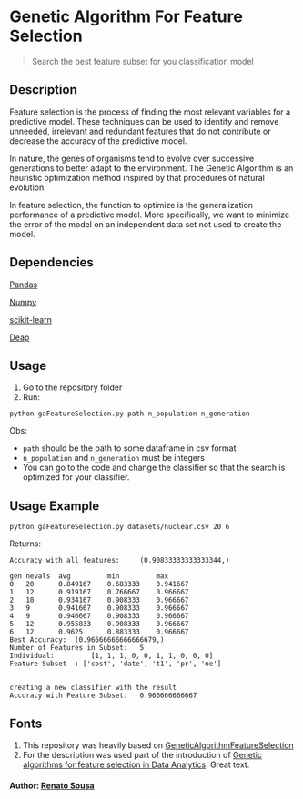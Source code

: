 
# Genetic Algorithm For Feature Selection
> Search the best feature subset for you classification model

## Description
Feature selection is the process of finding the most relevant variables for a predictive model. These techniques can be used to identify and remove unneeded, irrelevant and redundant features that do not contribute or decrease the accuracy of the predictive model.

In nature, the genes of organisms tend to evolve over successive generations to better adapt to the environment. The Genetic Algorithm is an heuristic optimization method inspired by that procedures of natural evolution.

In feature selection, the function to optimize is the generalization performance of a predictive model. More specifically, we want to minimize the error of the model on an independent data set not used to create the model.




## Dependencies
[Pandas](https://pandas.pydata.org/)

[Numpy](http://www.numpy.org/)

[scikit-learn](http://scikit-learn.org/stable/)

[Deap](https://deap.readthedocs.io/en/master/)


## Usage
1. Go to the repository folder
1. Run:
```
python gaFeatureSelection.py path n_population n_generation
```
Obs:
  - `path` should be the path to some dataframe in csv format
  - `n_population` and `n_generation` must be integers
  - You can go to the code and change the classifier so that the search is optimized for your classifier.

## Usage Example
```
python gaFeatureSelection.py datasets/nuclear.csv 20 6
```
Returns:
```
Accuracy with all features: 	(0.90833333333333344,)

gen	nevals	avg     	min     	max     
0  	20    	0.849167	0.683333	0.941667
1  	12    	0.919167	0.766667	0.966667
2  	18    	0.934167	0.908333	0.966667
3  	9     	0.941667	0.908333	0.966667
4  	9     	0.946667	0.908333	0.966667
5  	12    	0.955833	0.908333	0.966667
6  	12    	0.9625  	0.883333	0.966667
Best Accuracy: 	(0.96666666666666679,)
Number of Features in Subset: 	5
Individual: 		[1, 1, 1, 0, 0, 1, 1, 0, 0, 0]
Feature Subset	: ['cost', 'date', 't1', 'pr', 'ne']


creating a new classifier with the result
Accuracy with Feature Subset: 	0.966666666667

```
## Fonts
1. This repository was heavily based on [GeneticAlgorithmFeatureSelection](https://github.com/scoliann/GeneticAlgorithmFeatureSelection)
1. For the description was used part of the introduction of  [Genetic algorithms for feature selection in Data Analytics](https://www.neuraldesigner.com/blog/genetic_algorithms_for_feature_selection). Great text.

#### Author: [Renato Sousa](https://github.com/renatoosousa)
